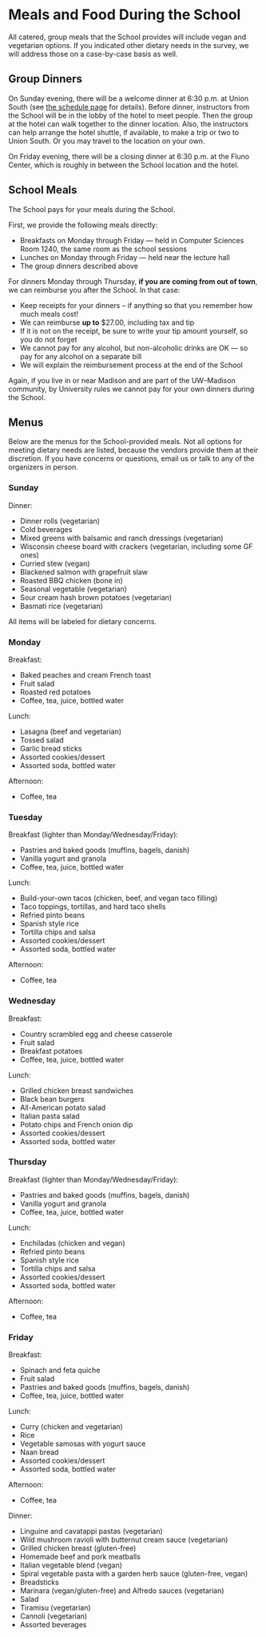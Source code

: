 # Meals and Food During the School

All catered, group meals that the School provides will include vegan and vegetarian options.  If you indicated other
dietary needs in the survey, we will address those on a case-by-case basis as well.

## Group Dinners

On Sunday evening, there will be a welcome dinner at 6:30&nbsp;p.m. at Union South (see
[the schedule page](/curriculum/detailed-schedule.md) for details).  Before dinner, instructors from the School will be
in the lobby of the hotel to meet people.  Then the group at the hotel can walk together to the dinner location.  Also,
the instructors can help arrange the hotel shuttle, if available, to make a trip or two to Union South.  Or you may
travel to the location on your own.

On Friday evening, there will be a closing dinner at 6:30 p.m. at the Fluno Center, which is roughly in between the
School location and the hotel.

## School Meals

The School pays for your meals during the School.

First, we provide the following meals directly:

-   Breakfasts on Monday through Friday — held in Computer Sciences Room 1240, the same room as the school sessions
-   Lunches on Monday through Friday — held near the lecture hall
-   The group dinners described above

For dinners Monday through Thursday, **if you are coming from out of town**, we can reimburse you after the School.  In
that case:

-   Keep receipts for your dinners – if anything so that you remember how much meals cost!
-   We can reimburse **up to** $27.00, including tax and tip
-   If it is not on the receipt, be sure to write your tip amount yourself, so you do not forget
-   We cannot pay for any alcohol, but non-alcoholic drinks are OK — so pay for any alcohol on a separate bill
-   We will explain the reimbursement process at the end of the School

Again, if you live in or near Madison and are part of the UW–Madison community, by University rules we cannot pay for
your own dinners during the School.

## Menus

Below are the menus for the School-provided meals.  Not all options for meeting dietary needs are listed, because the
vendors provide them at their discretion.  If you have concerns or questions, email us or talk to any of the organizers
in person.

### Sunday

Dinner:

- Dinner rolls (vegetarian)
- Cold beverages
- Mixed greens with balsamic and ranch dressings (vegetarian)
- Wisconsin cheese board with crackers (vegetarian, including some GF ones)
- Curried stew (vegan)
- Blackened salmon with grapefruit slaw
- Roasted BBQ chicken (bone in)
- Seasonal vegetable (vegetarian)
- Sour cream hash brown potatoes (vegetarian)
- Basmati rice (vegetarian)

All items will be labeled for dietary concerns.

### Monday

Breakfast:

- Baked peaches and cream French toast
- Fruit salad
- Roasted red potatoes
- Coffee, tea, juice, bottled water

Lunch:

- Lasagna (beef and vegetarian)
- Tossed salad
- Garlic bread sticks
- Assorted cookies/dessert
- Assorted soda, bottled water

Afternoon:

- Coffee, tea

### Tuesday

Breakfast (lighter than Monday/Wednesday/Friday):

- Pastries and baked goods (muffins, bagels, danish)
- Vanilla yogurt and granola
- Coffee, tea, juice, bottled water

Lunch:

- Build-your-own tacos (chicken, beef, and vegan taco filling)
- Taco toppings, tortillas, and hard taco shells
- Refried pinto beans
- Spanish style rice
- Tortilla chips and salsa
- Assorted cookies/dessert
- Assorted soda, bottled water

Afternoon:

- Coffee, tea

### Wednesday

Breakfast:

- Country scrambled egg and cheese casserole
- Fruit salad
- Breakfast potatoes
- Coffee, tea, juice, bottled water

Lunch:

- Grilled chicken breast sandwiches
- Black bean burgers
- All-American potato salad
- Italian pasta salad
- Potato chips and French onion dip
- Assorted cookies/dessert
- Assorted soda, bottled water

### Thursday

Breakfast (lighter than Monday/Wednesday/Friday):

- Pastries and baked goods (muffins, bagels, danish)
- Vanilla yogurt and granola
- Coffee, tea, juice, bottled water

Lunch:

- Enchiladas (chicken and vegan)
- Refried pinto beans
- Spanish style rice
- Tortilla chips and salsa
- Assorted cookies/dessert
- Assorted soda, bottled water

Afternoon:

- Coffee, tea

### Friday

Breakfast:

- Spinach and feta quiche
- Fruit salad
- Pastries and baked goods (muffins, bagels, danish)
- Coffee, tea, juice, bottled water

Lunch:

- Curry (chicken and vegetarian)
- Rice
- Vegetable samosas with yogurt sauce
- Naan bread
- Assorted cookies/dessert
- Assorted soda, bottled water

Afternoon:

- Coffee, tea

Dinner:

- Linguine and cavatappi pastas (vegetarian)
- Wild mushroom ravioli with butternut cream sauce (vegetarian)
- Grilled chicken breast (gluten-free)
- Homemade beef and pork meatballs
- Italian vegetable blend (vegan)
- Spiral vegetable pasta with a garden herb sauce (gluten-free, vegan)
- Breadsticks
- Marinara (vegan/gluten-free) and Alfredo sauces (vegetarian)
- Salad
- Tiramisu (vegetarian)
- Cannoli (vegetarian)
- Assorted beverages
